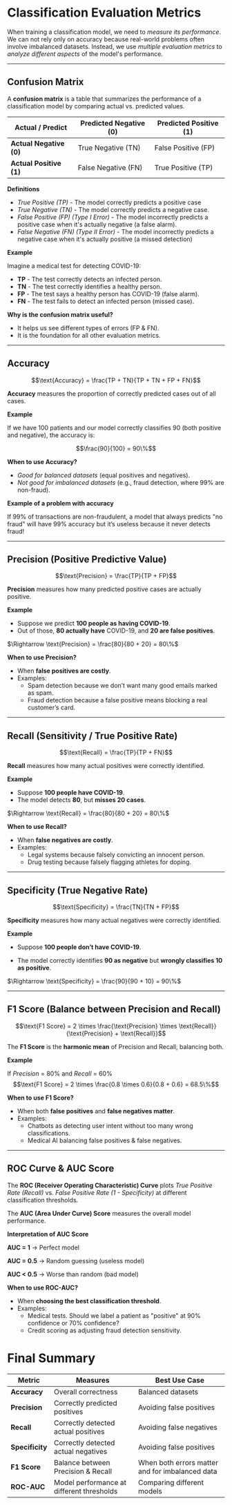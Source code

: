 # **Classification Evaluation Metrics**

When training a classification model, we need to *measure its performance*. We can not rely only on accuracy because real-world problems often involve imbalanced datasets. Instead, we use *multiple evaluation metrics* to *analyze different aspects* of the model's performance.

---
## Confusion Matrix

A **confusion matrix** is a table that summarizes the performance of a classification model by comparing actual vs. predicted values.

<div align="center">

| Actual / Predict |  Predicted Negative (0) | Predicted Positive (1) |
| --- | --- | --- |
| **Actual Negative (0)** | True Negative (TN) | False Positive (FP) |
| **Actual Positive (1)** | False Negative (FN) | True Positive (TP) |

</div>

**Definitions**

- *True Positive (TP)* - The model correctly predicts a positive case
- *True Negative (TN)* - The model correctly predicts a negative case.
- *False Positive (FP) (Type I Error)* - The model incorrectly predicts a positive case when it's actually negative (a false alarm).
- *False Negative (FN) (Type II Error)* - The model incorrectly predicts a negative case when it's actually positive (a missed detection)

**Example**

Imagine a medical test for detecting COVID-19:

- **TP** - The test correctly detects an infected person.
- **TN** - The test correctly identifies a healthy person.
- **FP** - The test says a healthy person has COVID-19 (false alarm).
- **FN** - The test fails to detect an infected person (missed case).

**Why is the confusion matrix useful?**
- It helps us see different types of errors (FP & FN).
- It is the foundation for all other evaluation metrics.

---

## Accuracy

$$\text{Accuracy} = \frac{TP + TN}{TP + TN + FP + FN}$$

**Accuracy** measures the proportion of correctly predicted cases out of all cases.

**Example**

If we have 100 patients and our model correctly classifies 90 (both positive and negative), the accuracy is:

$$\frac{90}{100} = 90\%$$

**When to use Accuracy?**
- *Good for balanced datasets* (equal positives and negatives).
- *Not good for imbalanced datasets* (e.g., fraud detection, where 99% are non-fraud).

**Example of a problem with accuracy**

If 99% of transactions are non-fraudulent, a model that always predicts "no fraud" will have 99% accuracy but it’s useless because it never detects fraud!

---

## Precision (Positive Predictive Value)

$$\text{Precision} = \frac{TP}{TP + FP}$$

**Precision** measures how many predicted positive cases are actually positive.

**Example**
- Suppose we predict **100 people as having COVID-19**.
- Out of those, **80 actually have** COVID-19, and **20 are false positives**.

$\Rightarrow \text{Precision} = \frac{80}{80 + 20} = 80\%$

**When to use Precision?**
- When **false positives are costly**.
- Examples:
    - Spam detection because we don’t want many good emails marked as spam.
    - Fraud detection because a false positive means blocking a real customer’s card.

--- 

## Recall (Sensitivity / True Positive Rate)

$$\text{Recall} = \frac{TP}{TP + FN}$$

**Recall** measures how many actual positives were correctly identified.

**Example**
- Suppose **100 people have COVID-19**.
- The model detects **80**, but **misses 20 cases**.

$\Rightarrow \text{Recall} = \frac{80}{80 + 20} = 80\%$

**When to use Recall?**
- When **false negatives are costly**.
- Examples:
    - Legal systems because falsely convicting an innocent person.
    - Drug testing because falsely flagging athletes for doping.

---

## Specificity (True Negative Rate)

$$\text{Specificity} = \frac{TN}{TN + FP}$$

**Specificity** measures how many actual negatives were correctly identified.

**Example**

- Suppose **100 people don’t have COVID-19**.

- The model correctly identifies **90 as negative** but **wrongly classifies 10 as positive**.

$\Rightarrow \text{Specificity} = \frac{90}{90 + 10} = 90\%$

---

## F1 Score (Balance between Precision and Recall)

$$\text{F1 Score} = 2 \times \frac{\text{Precision} \times \text{Recall}}{\text{Precision} + \text{Recall}}$$

The **F1 Score** is the **harmonic mean** of Precision and Recall, balancing both.

**Example**

If *Precision* = 80% and *Recall* = 60%
$$\text{F1 Score} = 2 \times \frac{0.8 \times 0.6}{0.8 + 0.6} = 68.5\%$$

**When to use F1 Score?**
-  When both **false positives** and  **false negatives matter**.
- Examples:
    - Chatbots as detecting user intent without too many wrong classifications.
    - Medical AI balancing false positives & false negatives.

---

## ROC Curve & AUC Score

The **ROC (Receiver Operating Characteristic) Curve** plots *True Positive Rate (Recall)* vs. *False Positive Rate (1 - Specificity)* at different classification thresholds.

The **AUC (Area Under Curve) Score** measures the overall model performance.

**Interpretation of AUC Score**

**AUC = 1** $\rightarrow$ Perfect model

**AUC = 0.5** $\rightarrow$ Random guessing (useless model)

**AUC < 0.5** $\rightarrow$ Worse than random (bad model)

**When to use ROC-AUC?**
- When **choosing the best classification threshold**.
- Examples:
    - Medical tests. Should we label a patient as "positive" at 90% confidence or 70% confidence?
    - Credit scoring as adjusting fraud detection sensitivity.

# Final Summary

<div align='center'>

| Metric | Measures | Best Use Case |
| --- | --- | --- |
| **Accuracy** | Overall correctness | Balanced datasets | 
| **Precision** | Correctly predicted positives | Avoiding false positives | 
| **Recall** | Correctly detected actual positives | Avoiding false negatives |
| **Specificity** | Correctly detected actual negatives | Avoiding false positives |
| **F1 Score** | Balance between Precision & Recall | When both errors matter and for imbalanced data |
| **ROC-AUC** | Model performance at different thresholds | Comparing different models |

</div>